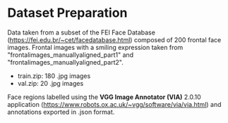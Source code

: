 # Dataset Preparation

Data taken from a subset of the FEI Face Database (https://fei.edu.br/~cet/facedatabase.html) composed of 200 frontal face images. Frontal images with a smiling expression taken from "frontalimages_manuallyaligned_part1" and "frontalimages_manuallyaligned_part2".

- train.zip: 180 .jpg images
- val.zip: 20 .jpg images

Face regions labelled using the **VGG Image Annotator (VIA)** 2.0.10 application (https://www.robots.ox.ac.uk/~vgg/software/via/via.html) and annotations exported in .json format.
